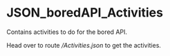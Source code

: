 # JSON_boredAPI_Activities
Contains activities to do for the bored API.


Head over to route */Activities.json* to get the activities. 
